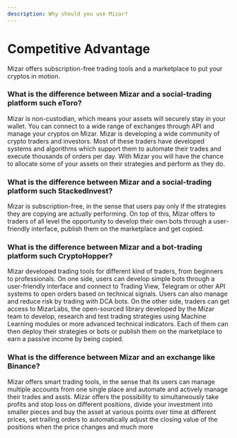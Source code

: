 ```yaml
---
description: Why should you use Mizar?
---
```


# Competitive Advantage

Mizar offers subscription-free trading tools and a marketplace to put your cryptos in motion. 

### What is the difference between Mizar and a social-trading platform such eToro?

Mizar is non-custodian, which means your assets will securely stay in your wallet. You can connect to a wide range of exchanges through API and manage your cryptos on Mizar. Mizar is developing a wide community of crypto traders and investors. Most of these traders have developed systems and algorithms which support them to automate their trades and execute thousands of orders per day. With Mizar you will have the chance to allocate some of your assets on their strategies and perform as they do.

### What is the difference between Mizar and a social-trading platform such StackedInvest?

Mizar is subscription-free, in the sense that users pay only if the strategies they are copying are actually performing. On top of this, Mizar offers to traders of all level the opportunity to develop their own bots through a user-friendly interface, publish them on the marketplace and get copied.

### What is the difference between Mizar and a bot-trading platform such CryptoHopper?

Mizar developed trading tools for different kind of traders, from beginners to professionals. On one side, users can develop simple bots through a user-friendly interface and connect to Trading View, Telegram or other API systems to open orders based on technical signals. Users can also manage and reduce risk by trading with DCA bots.  On the other side, traders can get access to MizarLabs, the open-sourced library developed by the Mizar team to develop, research and test trading strategies using Machine Learning modules or more advanced technical indicators. Each of them can then deploy their strategies or bots or publish them on the marketplace to earn a passive income by being copied.

### What is the difference between Mizar and an exchange like Binance?

Mizar offers smart trading tools, in the sense that its users can manage multiple accounts from one single place and automate and actively manage their trades and assts. Mizar offers the possibility to simultaneously take profits and stop loss on different positions, divide your investment into smaller pieces and buy the asset at various points over time at different prices, set trailing orders to automatically adjust the closing value of the positions when the price changes and much more

### 

